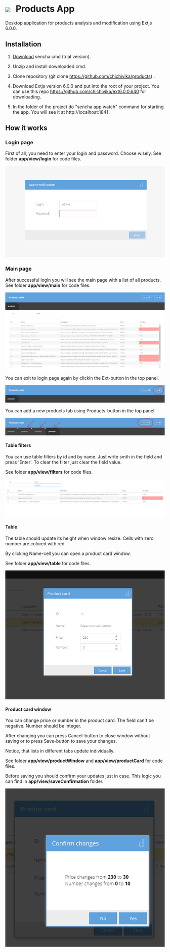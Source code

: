 # <img src='resources/favicon.ico' style='vertical-align:middle; margin-right: 10px'/> Products App

Desktop application for products analysis and modification using Extjs 6.0.0.

## Installation

1. [Download](https://www.sencha.com/products/extjs/evaluate/) sencha cmd (trial version).

2. Unzip and install downloaded cmd.

3. Clone repository (git clone https://github.com/chichivika/products) .

4. Download Extjs version 6.0.0 and put into the root of your project.
You can use this repo https://github.com/chichivika/ext6.0.0.640 for downloading.

5. In the folder of the project do "sencha app watch" command for starting the app. You will see it at http://localhost:1841 .

## How it works

### Login page

First of all, you need to enter your login and password. Choose wisely.
See folder <b>app/view/login</b> for code files.

<img src='resources/img/loginPage.png'
     title='Login page'
/>

### Main page

After successful login you will see the main page with a list of all products.
See folder <b>app/view/main</b> for code files.

<img src='resources/img/mainPage.png'
     title='Main page'
/>

You can exit to login page again by clickin the Ext-button in the top panel.

<img src='resources/img/loginBtn.png'
     title='Exit button'
/>

You can add a new products tab using Products-button in the top panel.

<img src='resources/img/productsBtn.png'
     title='Add products button'
/>

#### Table filters

You can use table filters by id and by name. Just write smth in the field and press 'Enter'.
To clear the filter just clear the field value.

See folder <b>app/view/filters</b> for code files.

<img src='resources/img/filters.png'
     title='Filters'
/>

#### Table

The table should update its height when window resize. Cells with zero number are colored with red.

By clicking Name-cell you can open a product card window.

See folder <b>app/view/table</b> for code files.

<img src='resources/img/card.png'
     title='Product card'
/>

#### Product card window

You can change price or number in the product card. The field can`t be negative. Number should be integer.

After changing you can press Cancel-button to close window without saving or to press Save-button to save your changes.

Notice, that lists in different tabs update individually.

See folder <b>app/view/productWindow</b> and <b>app/view/productCard</b> for code files.

Before saving you should confirm your updates just in case. This logic you can find in <b>app/view/saveConfirmation</b> folder.

<img src='resources/img/confirm.png'
     title='Confirm window'
/>


